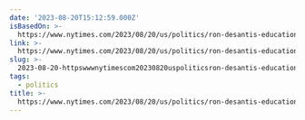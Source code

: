 ```yaml
---
date: '2023-08-20T15:12:59.000Z'
isBasedOn: >-
  https://www.nytimes.com/2023/08/20/us/politics/ron-desantis-education.html?smid=nytcore-ios-share&referringSource=articleShare
link: >-
  https://www.nytimes.com/2023/08/20/us/politics/ron-desantis-education.html?smid=nytcore-ios-share&referringSource=articleShare
slug: >-
  2023-08-20-httpswwwnytimescom20230820uspoliticsron-desantis-educationhtmlsmidnytcore-ios-shareandreferringsourcearticleshare
tags:
  - politics
title: >-
  https://www.nytimes.com/2023/08/20/us/politics/ron-desantis-education.html?smid=nytcore-ios-share&referringSource=articleShare
---
```


